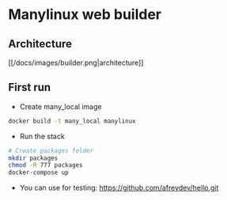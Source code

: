 # Manylinux web builder

## Architecture

[[/docs/images/builder.png|architecture]]

## First run

- Create many_local image
```bash
docker build -t many_local manylinux
```

- Run the stack
```bash
# Create packages folder
mkdir packages
chmod -R 777 packages
docker-compose up
```

- You can use for testing: https://github.com/afreydev/hello.git
